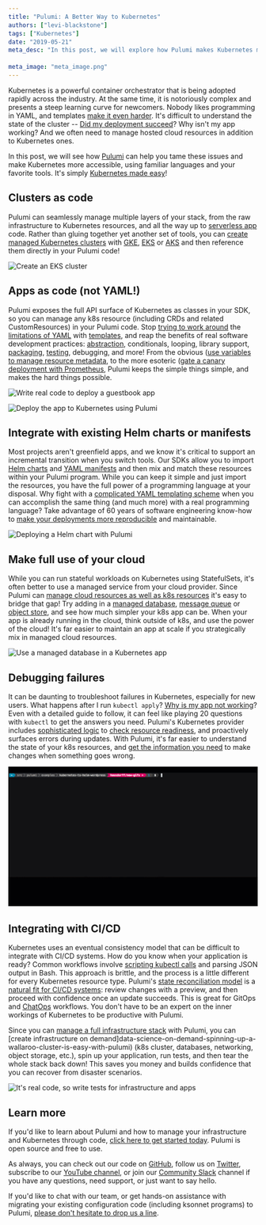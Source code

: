 ```yaml
---
title: "Pulumi: A Better Way to Kubernetes"
authors: ["levi-blackstone"]
tags: ["Kubernetes"]
date: "2019-05-21"
meta_desc: "In this post, we will explore how Pulumi makes Kubernetes more accessible using familiar languages and your favorite tools."

meta_image: "meta_image.png"
---
```


Kubernetes is a powerful container orchestrator that is being adopted
rapidly across the industry. At the same time, it is notoriously complex
and presents a steep learning curve for newcomers. Nobody likes
programming in YAML, and templates [make it even harder](https://github.com/helm/charts/blob/cb3dcd7f1e0e6a152d110bcb776523856468e670/stable/cert-manager/templates/deployment.yaml).
It's difficult to understand the state of the cluster --
[Did my deployment succeed](/blog/how-do-kubernetes-deployments-work-an-adversarial-perspective/)?
Why isn't my app working? And we often need to manage hosted cloud
resources in addition to Kubernetes ones.

In this post, we will see how [Pulumi](/) can help you
tame these issues and make Kubernetes more accessible, using familiar
languages and your favorite tools. It's simply
[Kubernetes made easy](/kubernetes/)!
<!--more-->

## Clusters as code

Pulumi can seamlessly manage multiple layers of your stack, from the raw
infrastructure to Kubernetes resources, and all the way up to
[serverless app](/blog/simple-serverless-programming-with-google-cloud-functions-and-pulumi/)
code. Rather than gluing together yet another set of tools, you can
[create managed Kubernetes clusters](/blog/program-kubernetes-with-11-cloud-native-pulumi-pearls/)
with [GKE](https://github.com/pulumi/examples/tree/master/gcp-ts-gke),
[EKS](/blog/easily-create-and-manage-aws-eks-kubernetes-clusters-with-pulumi/) or
[AKS](/blog/create-aks-clusters-with-monitoring-and-logging-with-pulumi-azure-open-source-sdks/)
and then reference them directly in your Pulumi code!

![Create an EKS cluster](./creating-an-eks-cluster.png)

## Apps as code (not YAML!)

Pulumi exposes the full API surface of Kubernetes as classes in your
SDK, so you can manage any k8s resource (including CRDs and related
CustomResources) in your Pulumi code. Stop [trying to work
around](https://ksonnet.io/) the [limitations of YAML](https://arp242.net/yaml-config.html) with
[templates](https://helm.sh/docs/chart_template_guide/#the-chart-template-developer-s-guide),
and reap the benefits of real software development practices:
[abstraction](/blog/pulumi-and-docker-development-to-production/),
conditionals, looping, library support,
[packaging](/blog/creating-and-reusing-cloud-components-using-package-managers/),
[testing](/blog/testing-your-infrastructure-as-code-with-pulumi/),
debugging, and more! From the obvious
([use variables to manage resource metadata](/blog/program-kubernetes-with-11-cloud-native-pulumi-pearls/),
to the more esoteric
([gate a canary deployment with Prometheus](/blog/program-kubernetes-with-11-cloud-native-pulumi-pearls/),
Pulumi keeps the simple things simple, and makes the hard things possible.

![Write real code to deploy a guestbook app](./guestbook.png)

![Deploy the app to Kubernetes using Pulumi](./app-cli.png)

## Integrate with existing Helm charts or manifests

Most projects aren't greenfield apps, and we know it's critical to
support an incremental transition when you switch tools. Our SDKs allow
you to import [Helm charts](/blog/using-helm-and-pulumi-to-define-cloud-native-infrastructure-as-code/)
and [YAML manifests](/blog/program-kubernetes-with-11-cloud-native-pulumi-pearls/)
and then mix and match these resources within your Pulumi program. While
you can keep it simple and just import the resources, you have the full
power of a programming language at your disposal. Why fight with a
[complicated YAML templating scheme](https://helm.sh/docs/chart_template_guide/#the-chart-template-developer-s-guide)
when you can accomplish the same thing (and much more) with a real
programming language? Take advantage of 60 years of software engineering
know-how to
[make your deployments more reproducible](/blog/simple-reproducible-kubernetes-deployments/)
and maintainable.

![Deploying a Helm chart with Pulumi](./helm-deploy-using-pulumi.gif)

## Make full use of your cloud

While you can run stateful workloads on Kubernetes using StatefulSets,
it's often better to use a managed service from your cloud provider.
Since Pulumi can [manage cloud resources as well as k8s resources](/blog/pulumi-heart-google-cloud-platform/)
it's easy to bridge that gap! Try adding in a [managed database](https://github.com/pulumi/examples/tree/master/classic-azure-ts-aks-mean),
[message queue](/blog/pulumi-and-epsagon-define-deploy-and-monitor-serverless-applications/)
or [object store](https://github.com/pulumi/examples/tree/master/kubernetes-ts-s3-rollout),
and see how much simpler your k8s app can be. When your app is already
running in the cloud, think outside of k8s, and use the power of the
cloud! It's far easier to maintain an app at scale if you strategically
mix in managed cloud resources.

![Use a managed database in a Kubernetes app](./cosmos.png)

## Debugging failures

It can be daunting to troubleshoot failures in Kubernetes, especially
for new users. What happens after I run `kubectl apply`?
[Why is my app not working](/blog/how-do-kubernetes-deployments-work-an-adversarial-perspective/)?
Even with a detailed guide to follow, it can feel like playing 20
questions with `kubectl` to get the answers you need. Pulumi's
Kubernetes provider includes [sophisticated logic](/blog/improving-kubernetes-management-with-pulumis-await-logic/)
to [check resource readiness](/blog/program-kubernetes-with-11-cloud-native-pulumi-pearls/),
and proactively surfaces errors during updates. With Pulumi, it's far
easier to understand the state of your k8s resources, and
[get the information you need](/blog/unified-logs-with-pulumi-logs/) to
make changes when something goes wrong.

![See detailed status during deployments with Pulumi](./deployment-zoom.gif)

## Integrating with CI/CD

Kubernetes uses an eventual consistency model that can be difficult to
integrate with CI/CD systems. How do you know when your application is
ready? Common workflows involve [scripting kubectl calls](https://kubernetes.io/docs/reference/kubectl/conventions/#using-kubectl-in-reusable-scripts)
and parsing JSON output in Bash. This approach is brittle, and the
process is a little different for every Kubernetes resource type.
Pulumi's [state reconciliation model](/docs/intro/concepts/how-pulumi-works/) is a
[natural fit for CI/CD systems](/docs/guides/continuous-delivery): review changes with a
preview, and then proceed with confidence once an update succeeds. This
is great for GitOps and [ChatOps](/blog/getting-to-chatops-with-pulumi-webhooks/)
workflows. You don't have to be an expert on the inner workings of
Kubernetes to be productive with Pulumi.

Since you can [manage a full infrastructure stack](/blog/using-helm-and-pulumi-to-define-cloud-native-infrastructure-as-code/)
with Pulumi, you can
[create infrastructure on demand]data-science-on-demand-spinning-up-a-wallaroo-cluster-is-easy-with-pulumi)
(k8s cluster, databases, networking, object storage, etc.), spin up your
application, run tests, and then tear the whole stack back down! This
saves you money and builds confidence that you can recover from disaster
scenarios.

![It's real code, so write tests for infrastructure and apps](./test.png)

## Learn more

If you'd like to learn about Pulumi and how to manage your
infrastructure and Kubernetes through code,
[click here to get started today](/docs/get-started/). Pulumi is open source and free to
use.

As always, you can check out our code on
[GitHub](https://github.com/pulumi), follow us on
[Twitter](https://twitter.com/pulumicorp), subscribe to our
[YouTube channel](https://www.youtube.com/channel/UC2Dhyn4Ev52YSbcpfnfP0Mw), or
join our [Community Slack](https://slack.pulumi.com/) channel if you have
any questions, need support, or just want to say hello.

If you'd like to chat with our team, or get hands-on assistance with
migrating your existing configuration code (including ksonnet programs)
to Pulumi, [please don't hesitate to drop us a line](/contact).
